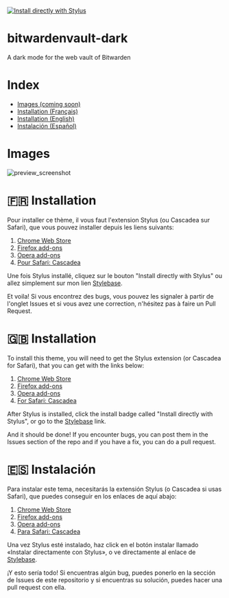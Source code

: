 [![Install directly with Stylus](https://img.shields.io/badge/Install%20directly%20with-Stylus-00adad.svg)](https://raw.githubusercontent.com/Adaoh2/bitwardenvault-dark/main/bitwardenvault-dark.user.css)
# bitwardenvault-dark
A dark mode for the web vault of Bitwarden

# Index
* [Images (coming soon)](#Images)
* [Installation (Français)](#-Installation)
* [Installation (English)](#-Installation-1)
* [Instalación (Español)](#-instalación)


# Images
![preview_screenshot](./images/asdf.png)

# 🇫🇷 Installation
Pour installer ce thème, il vous faut l'extension Stylus (ou Cascadea sur Safari), que vous pouvez installer depuis les liens suivants:

1. [Chrome Web Store](https://chrome.google.com/webstore/detail/stylus/clngdbkpkpeebahjckkjfobafhncgmne)
2. [Firefox add-ons](https://addons.mozilla.org/firefox/addon/styl-us/)
3. [Opera add-ons](https://addons.opera.com/extensions/details/stylus/)
4. [Pour Safari: Cascadea](https://cascadea.app/)

Une fois Stylus installé, cliquez sur le bouton "Install directly with Stylus" ou allez simplement sur mon lien [Stylebase](https://stylebase.cc/style/yUGZD52uYzJ).

Et voila! Si vous encontrez des bugs, vous pouvez les signaler à partir de l'onglet Issues et si vous avez une correction, n'hésitez pas à faire un Pull Request.

# 🇬🇧 Installation
To install this theme, you will need to get the Stylus extension (or Cascadea for Safari), that you can get with the links below:

1. [Chrome Web Store](https://chrome.google.com/webstore/detail/stylus/clngdbkpkpeebahjckkjfobafhncgmne)
2. [Firefox add-ons](https://addons.mozilla.org/firefox/addon/styl-us/)
3. [Opera add-ons](https://addons.opera.com/extensions/details/stylus/)
4. [For Safari: Cascadea](https://cascadea.app/)

After Stylus is installed, click the install badge called "Install directly with Stylus", or go to the [Stylebase](https://stylebase.cc/style/yUGZD52uYzJ) link.

And it should be done! If you encounter bugs, you can post them in the Issues section of the repo and if you have a fix, you can do a pull request.

# 🇪🇸 Instalación

Para instalar este tema, necesitarás la extensión Stylus (o Cascadea si usas Safari), que puedes conseguir en los enlaces de aquí abajo:

1. [Chrome Web Store](https://chrome.google.com/webstore/detail/stylus/clngdbkpkpeebahjckkjfobafhncgmne)
2. [Firefox add-ons](https://addons.mozilla.org/firefox/addon/styl-us/)
3. [Opera add-ons](https://addons.opera.com/extensions/details/stylus/)
4. [Para Safari: Cascadea](https://cascadea.app/)

Una vez Stylus esté instalado, haz click en el botón instalar llamado «Instalar directamente con Stylus», o ve directamente al enlace de [Stylebase](https://stylebase.cc/style/yUGZD52uYzJ).

¡Y esto sería todo! Si encuentras algún bug, puedes ponerlo en la sección de Issues de este repositorio y si encuentras su solución, puedes hacer una pull request con ella.